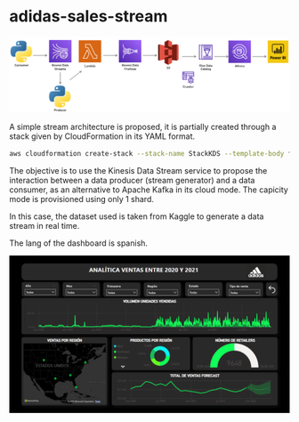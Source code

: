 # adidas-sales-stream


![aws kds architecture](assets/streaming-architecture.png)


A simple stream architecture is proposed, it is partially created through a stack given by CloudFormation in its YAML format.

``` bash
aws cloudformation create-stack --stack-name StackKDS --template-body file://kds.yaml
```

The objective is to use the Kinesis Data Stream service to propose the interaction between a data producer (stream generator) and a data consumer, as an alternative to Apache Kafka in its cloud mode. The capicity mode is provisioned using only 1 shard.

In this case, the dataset used is taken from Kaggle to generate a data stream in real time.

The lang of the dashboard is spanish.

![Dashboard](assets/dashboard.PNG)
